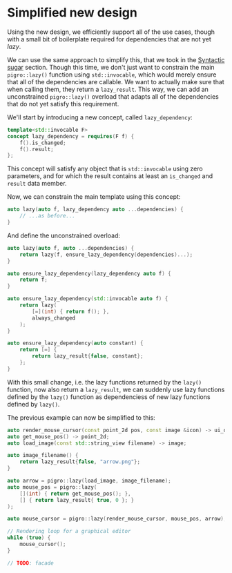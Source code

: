 # Simplified new design

Using the new design, we efficiently support all of the use cases, though with a small bit of boilerplate required for dependencies that are not yet _lazy_.

We can use the same approach to simplify this, that we took in the [Syntactic sugar](walkthrough/syntactic_sugar.md) section. Though this time, we don't just want to constrain the main `pigro::lazy()` function using `std::invocable`, which would merely ensure that all of the dependencies are callable. We want to actually make sure that when calling them, they return a `lazy_result`. This way, we can add an unconstrained `pigro::lazy()` overload that adapts all of the dependencies that do not yet satisfy this requirement.

We'll start by introducing a new concept, called `lazy_dependency`:
```cpp
template<std::invocable F>
concept lazy_dependency = requires(F f) {
    f().is_changed;
    f().result;
};
```

This concept will satisfy any object that is `std::invocable` using zero parameters, and for which the result contains at least an `is_changed` and `result` data member.

Now, we can constrain the main template using this concept:
```cpp
auto lazy(auto f, lazy_dependency auto ...dependencies) {
    // ...as before...
}
```

And define the unconstrained overload:
```cpp
auto lazy(auto f, auto ...dependencies) {
    return lazy(f, ensure_lazy_dependency(dependencies)...);
}
```

```cpp
auto ensure_lazy_dependency(lazy_dependency auto f) {
    return f;
}

auto ensure_lazy_dependency(std::invocable auto f) {
    return lazy(
        [=](int) { return f(); },
        always_changed
    );
}
```

```cpp
auto ensure_lazy_dependency(auto constant) {
    return [=] {
        return lazy_result{false, constant};
    };
}
```

With this small change, i.e. the lazy functions returned by the `lazy()` function, now also return a `lazy_result`, we can suddenly use lazy functions defined by the `lazy()` function as dependenciess of new lazy functions defined by `lazy()`.

The previous example can now be simplified to this:
```cpp
auto render_mouse_cursor(const point_2d pos, const image &icon) -> ui_object;
auto get_mouse_pos() -> point_2d;
auto load_image(const std::string_view filename) -> image;

auto image_filename() {
    return lazy_result{false, "arrow.png"};
}

auto arrow = pigro::lazy(load_image, image_filename);
auto mouse_pos = pigro::lazy(
    [](int) { return get_mouse_pos(); },
    [] { return lazy_result{ true, 0 }; }
);

auto mouse_cursor = pigro::lazy(render_mouse_cursor, mouse_pos, arrow);

// Rendering loop for a graphical editor
while (true) {
    mouse_cursor();
}

// TODO: facade
```
